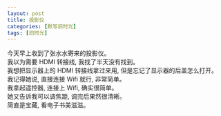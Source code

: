 ```yaml
---
layout: post
title: 投影仪
categories: [默写旧时光]
tags: [旧时光]
---
```


今天早上收到了张水水寄来的投影仪。    
我以为需要 HDMI 转接线, 我找了半天没有找到。   
我想把显示器上的 HDMI 转接线拿过来用, 但是忘记了显示器的后盖怎么打开。    
我记得她说, 直接连接 Wifi 就行, 非常简单。   
我拿起遥控器, 连接上 Wifi, 确实很简单。  
她又告诉我可以调焦距, 调完后果然很清晰。   
简直是宝藏, 看电子书美滋滋。  
